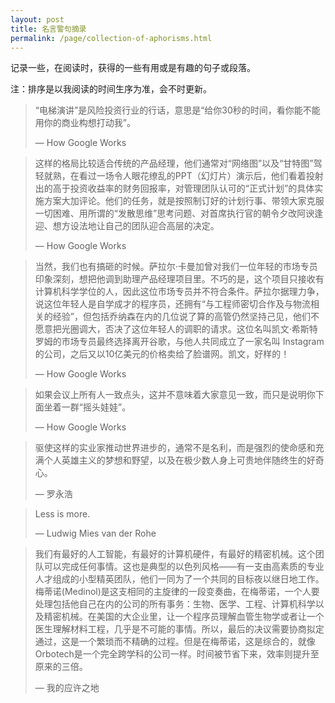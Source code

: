 ```yaml
---
layout: post
title: 名言警句摘录
permalink: /page/collection-of-aphorisms.html
---
```


记录一些，在阅读时，获得的一些有用或是有趣的句子或段落。

注：排序是以我阅读的时间生序为准，会不时更新。

> “电梯演讲”是风险投资行业的行话，意思是“给你30秒的时间，看你能不能用你的商业构想打动我”。
>
> — How Google Works

> 这样的格局比较适合传统的产品经理，他们通常对“网络图”以及“甘特图”驾轻就熟，在看过一场令人眼花缭乱的PPT（幻灯片）演示后，他们看着投射出的高于投资收益率的财务回报率，对管理团队认可的“正式计划”的具体实施方案大加评论。他们的任务，就是按照制订好的计划行事、带领大家克服一切困难、用所谓的“发散思维”思考问题、对首席执行官的朝令夕改阿谀逢迎、想方设法地让自己的团队迎合高层的决定。
> 
> — How Google Works

> 当然，我们也有搞砸的时候。萨拉尔·卡曼加曾对我们一位年轻的市场专员印象深刻，想把他调到助理产品经理项目里。不巧的是，这个项目只接收有计算机科学学位的人，因此这位市场专员并不符合条件。萨拉尔据理力争，说这位年轻人是自学成才的程序员，还拥有“与工程师密切合作及与物流相关的经验”，但包括乔纳森在内的几位说了算的高管仍然坚持己见，他们不愿意把光圈调大，否决了这位年轻人的调职的请求。这位名叫凯文·希斯特罗姆的市场专员最终选择离开谷歌，与他人共同成立了一家名叫 Instagram 的公司，之后又以10亿美元的价格卖给了脸谱网。凯文，好样的！
> 
> — How Google Works

> 如果会议上所有人一致点头，这并不意味着大家意见一致，而只是说明你下面坐着一群“摇头娃娃”。
>
> — How Google Works

> 驱使这样的实业家推动世界进步的，通常不是名利，而是强烈的使命感和充满个人英雄主义的梦想和野望，以及在极少数人身上可贵地伴随终生的好奇心。
> 
> — 罗永浩

> Less is more.
> 
> — Ludwig Mies van der Rohe 

> 我们有最好的人工智能，有最好的计算机硬件，有最好的精密机械。这个团队可以完成任何事情。这也是典型的以色列风格——有一支由高素质的专业人才组成的小型精英团队，他们一同为了一个共同的目标夜以继日地工作。梅蒂诺(Medinol)是这支相同的主旋律的一段变奏曲，在梅蒂诺，一个人要处理包括他自己在内的公司的所有事务：生物、医学、工程、计算机科学以及精密机械。在美国的大企业里，让一个程序员理解血管生物学或者让一个医生理解材料工程，几乎是不可能的事情。所以，最后的决议需要协商拟定通过，这是一个繁琐而不精确的过程。但是在梅蒂诺，这是综合的，就像Orbotech是一个完全跨学科的公司一样。时间被节省下来，效率则提升至原来的三倍。
> 
> — 我的应许之地